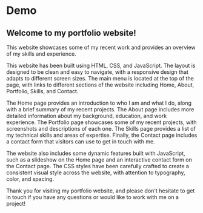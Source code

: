 # Demo 
## Welcome to my portfolio website!
This website showcases some of my recent work and provides an overview of my skills and experience.

This website has been built using HTML, CSS, and JavaScript. The layout is designed to be clean and easy to navigate, with a responsive design that adapts to different screen sizes. The main menu is located at the top of the page, with links to different sections of the website including Home, About, Portfolio, Skills, and Contact.

The Home page provides an introduction to who I am and what I do, along with a brief summary of my recent projects. The About page includes more detailed information about my background, education, and work experience. The Portfolio page showcases some of my recent projects, with screenshots and descriptions of each one. The Skills page provides a list of my technical skills and areas of expertise. Finally, the Contact page includes a contact form that visitors can use to get in touch with me.

The website also includes some dynamic features built with JavaScript, such as a slideshow on the Home page and an interactive contact form on the Contact page. The CSS styles have been carefully crafted to create a consistent visual style across the website, with attention to typography, color, and spacing.

Thank you for visiting my portfolio website, and please don't hesitate to get in touch if you have any questions or would like to work with me on a project!
